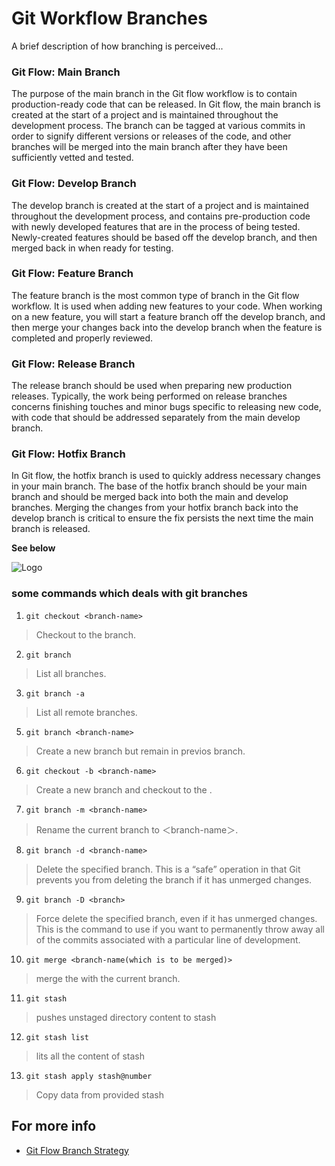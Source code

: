 
# Git Workflow Branches 

A brief description of how branching is perceived...  


### Git Flow: Main Branch

The purpose of the main branch in the Git flow workflow is to contain production-ready code that can be released.
In Git flow, the main branch is created at the start of a project and is maintained throughout the development process. The branch can be tagged at various commits in order to signify different versions or releases of the code, and other branches will be merged into the main branch after they have been sufficiently vetted and tested.


### Git Flow: Develop Branch

The develop branch is created at the start of a project and is maintained throughout the development process, and contains pre-production code with newly developed features that are in the process of being tested.
Newly-created features should be based off the develop branch, and then merged back in when ready for testing.


### Git Flow: Feature Branch

The feature branch is the most common type of branch in the Git flow workflow. It is used when adding new features to your code.
When working on a new feature, you will start a feature branch off the develop branch, and then merge your changes back into the develop branch when the feature is completed and properly reviewed.


### Git Flow: Release Branch

The release branch should be used when preparing new production releases. Typically, the work being performed on release branches concerns finishing touches and minor bugs specific to releasing new code, with code that should be addressed separately from the main develop branch.


### Git Flow: Hotfix Branch

In Git flow, the hotfix branch is used to quickly address necessary changes in your main branch.
The base of the hotfix branch should be your main branch and should be merged back into both the main and develop branches. Merging the changes from your hotfix branch back into the develop branch is critical to ensure the fix persists the next time the main branch is released.

**See below**

![Logo](https://1v5ymx3zt3y73fq5gy23rtnc-wpengine.netdna-ssl.com/wp-content/uploads/2021/03/git-flow.svg)


### some commands which deals with git branches  

1. ```git checkout <branch-name>```
> Checkout to the <branch-name> branch.  
  
2. ```git branch```
> List all branches.  

3. ```git branch -a```
> List all remote branches.
  
5. ```git branch <branch-name>```
> Create a new branch <branch-name> but remain in previos branch.  
  
6. ```git checkout -b <branch-name>```
> Create a new branch <branch-name> and checkout to the <branch-name>.

7. ```git branch -m <branch-name>```
> Rename the current branch to ＜branch-name＞.

8. ```git branch -d <branch-name>```
> Delete the specified branch. This is a “safe” operation in that Git prevents you from deleting the branch if it has unmerged changes.

9. ```git branch -D <branch>```
> Force delete the specified branch, even if it has unmerged changes. This is the command to use if you want to permanently throw away all of the commits associated with a particular line of development.

10. ```git merge <branch-name(which is to be merged)>```
> merge the <branch-name> with the current branch.
  
11. ```git stash```
> pushes unstaged directory content to stash 
  
12. ```git stash list```
> lits all the content of stash
  
13. ```git stash apply stash@number```
> Copy data from provided stash
  
## For more info

 - [Git Flow Branch Strategy](https://www.gitkraken.com/learn/git/best-practices/git-branch-strategy#:~:text=The%20two%20primary%20branches%20in,feature%2C%20release%2C%20and%20hotfix.)

